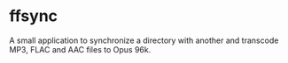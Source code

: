 # ffsync

A small application to synchronize a directory with another and transcode MP3,
FLAC and AAC files to Opus 96k.
